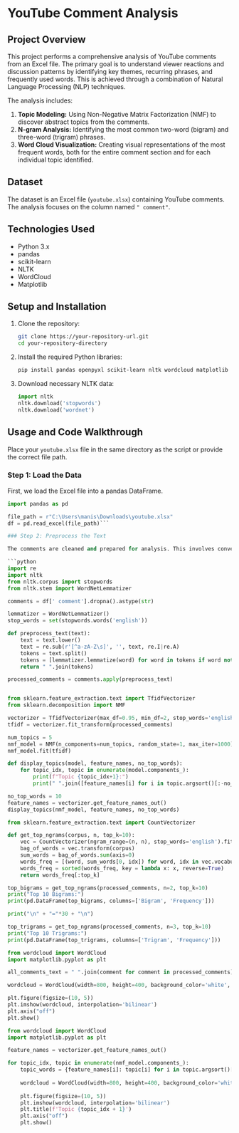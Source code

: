 # YouTube Comment Analysis

## Project Overview

This project performs a comprehensive analysis of YouTube comments from an Excel file. The primary goal is to understand viewer reactions and discussion patterns by identifying key themes, recurring phrases, and frequently used words. This is achieved through a combination of Natural Language Processing (NLP) techniques.

The analysis includes:
1.  **Topic Modeling:** Using Non-Negative Matrix Factorization (NMF) to discover abstract topics from the comments.
2.  **N-gram Analysis:** Identifying the most common two-word (bigram) and three-word (trigram) phrases.
3.  **Word Cloud Visualization:** Creating visual representations of the most frequent words, both for the entire comment section and for each individual topic identified.

## Dataset

The dataset is an Excel file (`youtube.xlsx`) containing YouTube comments. The analysis focuses on the column named `" comment"`.

## Technologies Used

*   Python 3.x
*   pandas
*   scikit-learn
*   NLTK
*   WordCloud
*   Matplotlib

## Setup and Installation

1.  Clone the repository:
    ```bash
    git clone https://your-repository-url.git
    cd your-repository-directory
    ```

2.  Install the required Python libraries:
    ```bash
    pip install pandas openpyxl scikit-learn nltk wordcloud matplotlib
    ```

3.  Download necessary NLTK data:
    ```python
    import nltk
    nltk.download('stopwords')
    nltk.download('wordnet')
    ```

## Usage and Code Walkthrough

Place your `youtube.xlsx` file in the same directory as the script or provide the correct file path.

### Step 1: Load the Data

First, we load the Excel file into a pandas DataFrame.

```python
import pandas as pd

file_path = r"C:\Users\manis\Downloads\youtube.xlsx"
df = pd.read_excel(file_path)```

### Step 2: Preprocess the Text

The comments are cleaned and prepared for analysis. This involves converting to lowercase, removing non-alphabetic characters, removing common English stop words, and lemmatizing words to their root form.

```python
import re
import nltk
from nltk.corpus import stopwords
from nltk.stem import WordNetLemmatizer

comments = df[' comment'].dropna().astype(str)

lemmatizer = WordNetLemmatizer()
stop_words = set(stopwords.words('english'))

def preprocess_text(text):
    text = text.lower()
    text = re.sub(r'[^a-zA-Z\s]', '', text, re.I|re.A)
    tokens = text.split()
    tokens = [lemmatizer.lemmatize(word) for word in tokens if word not in stop_words and len(word) > 2]
    return " ".join(tokens)

processed_comments = comments.apply(preprocess_text)


from sklearn.feature_extraction.text import TfidfVectorizer
from sklearn.decomposition import NMF

vectorizer = TfidfVectorizer(max_df=0.95, min_df=2, stop_words='english')
tfidf = vectorizer.fit_transform(processed_comments)

num_topics = 5
nmf_model = NMF(n_components=num_topics, random_state=1, max_iter=1000)
nmf_model.fit(tfidf)

def display_topics(model, feature_names, no_top_words):
    for topic_idx, topic in enumerate(model.components_):
        print(f"Topic {topic_idx+1}:")
        print(" ".join([feature_names[i] for i in topic.argsort()[:-no_top_words - 1:-1]]))

no_top_words = 10
feature_names = vectorizer.get_feature_names_out()
display_topics(nmf_model, feature_names, no_top_words)

from sklearn.feature_extraction.text import CountVectorizer

def get_top_ngrams(corpus, n, top_k=10):
    vec = CountVectorizer(ngram_range=(n, n), stop_words='english').fit(corpus)
    bag_of_words = vec.transform(corpus)
    sum_words = bag_of_words.sum(axis=0) 
    words_freq = [(word, sum_words[0, idx]) for word, idx in vec.vocabulary_.items()]
    words_freq = sorted(words_freq, key = lambda x: x, reverse=True)
    return words_freq[:top_k]

top_bigrams = get_top_ngrams(processed_comments, n=2, top_k=10)
print("Top 10 Bigrams:")
print(pd.DataFrame(top_bigrams, columns=['Bigram', 'Frequency']))

print("\n" + "="*30 + "\n")

top_trigrams = get_top_ngrams(processed_comments, n=3, top_k=10)
print("Top 10 Trigrams:")
print(pd.DataFrame(top_trigrams, columns=['Trigram', 'Frequency']))

from wordcloud import WordCloud
import matplotlib.pyplot as plt

all_comments_text = " ".join(comment for comment in processed_comments)

wordcloud = WordCloud(width=800, height=400, background_color='white', collocations=False).generate(all_comments_text)

plt.figure(figsize=(10, 5))
plt.imshow(wordcloud, interpolation='bilinear')
plt.axis("off")
plt.show()

from wordcloud import WordCloud
import matplotlib.pyplot as plt

feature_names = vectorizer.get_feature_names_out()

for topic_idx, topic in enumerate(nmf_model.components_):
    topic_words = {feature_names[i]: topic[i] for i in topic.argsort()[:-50 - 1:-1]}
    
    wordcloud = WordCloud(width=800, height=400, background_color='white').generate_from_frequencies(topic_words)
    
    plt.figure(figsize=(10, 5))
    plt.imshow(wordcloud, interpolation='bilinear')
    plt.title(f'Topic {topic_idx + 1}')
    plt.axis("off")
    plt.show()
